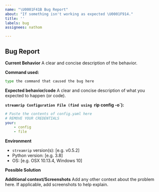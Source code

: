 ```yaml
---
name: "\U0001F41B Bug Report"
about: "If something isn't working as expected \U0001F914."
title: ''
labels: bug
assignees: nathom

---
```


## Bug Report

**Current Behavior**
A clear and concise description of the behavior.

**Command used:**

```bash
type the command that caused the bug here
```

**Expected behavior/code**
A clear and concise description of what you expected to happen (or code).

**`streamrip Configuration File (find using `rip config -o`):**

<!-- If the command isn't working, you can find the file at one of the following paths:-->

<!-- macOS: ~/Library/Application Support/streamrip -->

<!-- Linux: ~/.config/streamrip or ~/.streamrip -->

<!-- Windows: \Users\<username>\AppData\Local\Foo Bar -->

```yaml
# Paste the contents of config.yaml here
# REMOVE YOUR CREDENTIALS
your:
    - config
    - file
```

**Environment**

- `streamrip` version(s): [e.g. v0.5.2]
- Python version: [e.g. 3.8]
- OS: [e.g. OSX 10.13.4, Windows 10]

**Possible Solution**
<!--- Only if you have suggestions on a fix for the bug -->

**Additional context/Screenshots**
Add any other context about the problem here. If applicable, add screenshots to help explain.
